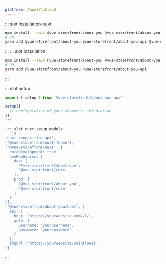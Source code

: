 ```yaml
---
platform: AboutYouCloud
---
```

 

<IncludeContent content-key="getting-started" />

<!-- Installation command -->
::: slot installation-nuxt
```bash
npm install --save @vue-storefront/about-you @vue-storefront/about-you-api @vue-storefront/nuxt-theme @vue-storefront/nuxt nuxt-composition-api
# OR
yarn add @vue-storefront/about-you @vue-storefront/about-you-api @vue-storefront/nuxt-theme @vue-storefront/nuxt nuxt-composition-api
```
:::
::: slot installation
```bash
npm install --save @vue-storefront/about-you @vue-storefront/about-you-api
# OR
yarn add @vue-storefront/about-you @vue-storefront/about-you-api
```
:::

::: slot setup
```js
import { setup } from '@vue-storefront/about-you-api'

setup({
  // configuration of your eCommerce integration
})
:::

::: slot nuxt-setup-module
```js
'nuxt-composition-api',
['@vue-storefront/nuxt-theme'],
['@vue-storefront/nuxt', {
  coreDevelopment: true,
  useRawSource: {
    dev: [
      '@vue-storefront/about-you',
      '@vue-storefront/core'
    ],
    prod: [
      '@vue-storefront/about-you',
      '@vue-storefront/core'
    ]
  }
}],
['@vue-storefront/about-you/nuxt', {
  api: {
    host: 'https://yourwebsite.com/v1/',
    auth: {
      username: 'yourusername',
      password: 'yourpassword'
    }
  },
  imgUrl: 'https://yourwebsite/saintlouis',
}]
```
:::